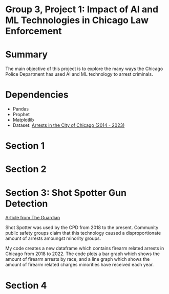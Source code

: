 # Group 3, Project 1: Impact of AI and ML Technologies in Chicago Law Enforcement
# Summary
The main objective of this project is to explore the many ways the Chicago Police Department has used AI and ML technology to arrest criminals.
# Dependencies
* Pandas
* Prophet
* Matplotlib
* Dataset: [Arrests in the City of Chicago (2014 - 2023)](https://www.kaggle.com/datasets/mattop/arrests-in-the-city-of-chicago-2014-2023?resource=download)
# Section 1
# Section 2
# Section 3: Shot Spotter Gun Detection
[Article from The Guardian](https://www.theguardian.com/us-news/2024/feb/14/chicago-shotspotter-contract)

Shot Spotter was used by the CPD from 2018 to the present. Community public safety groups claim that this technology caused a disproportionate amount of arrests amoungst minority groups.

My code creates a new dataframe which contains firearm related arrests in Chicago from 2018 to 2022. The code plots a bar graph which shows the amount of firearm arrests by race, and a line graph which shows the amount of firearm related charges minorities have received each year. 
# Section 4
